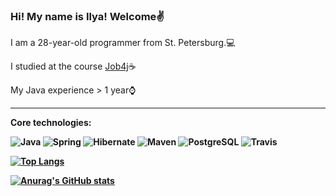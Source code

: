 ### Hi! My name is Ilya! Welcome:v: 

I am a 28-year-old programmer from St. Petersburg.💻

I studied at the course [Job4j](https://job4j.ru/)☕

 My Java experience > 1 year⌚
 
----
<b>Core technologies:<b>
  
![Java](https://img.shields.io/badge/Java-%3E%3D8-orange)
  ![Spring](https://img.shields.io/badge/Spring-%3E%3D5.0-green)
  ![Hibernate](https://img.shields.io/badge/Hibernate-%3E%3D5.0-yellow)
  ![Maven](https://img.shields.io/badge/Maven-3-blue)
  ![PostgreSQL](https://img.shields.io/badge/PostgreSQL-%3E%3D10-lightgrey)
  ![Travis](https://img.shields.io/badge/Travis-CI-red)
  
  
  [![Top Langs](https://github-readme-stats.vercel.app/api/top-langs/?username=ShaidurovIlia&layout=compact)](https://github.com/ShamRail/github-readme-stats)
  
  [![Anurag's GitHub stats](https://github-readme-stats.vercel.app/api?username=ShaidurovIlia)](https://github.com/anuraghazra/github-readme-stats)

<!--
**ShaidurovIlia/ShaidurovIlia** is a ✨ _special_ ✨ repository because its `README.md` (this file) appears on your GitHub profile.

Here are some ideas to get you started:

- 🔭 I’m currently working on ...
- 🌱 I’m currently learning ...
- 👯 I’m looking to collaborate on ...
- 🤔 I’m looking for help with ...
- 💬 Ask me about ...
- 📫 How to reach me: ...
- 😄 Pronouns: ...
- ⚡ Fun fact: ...
-->
